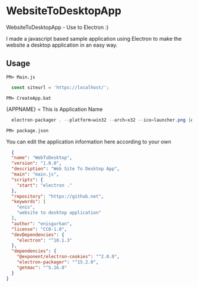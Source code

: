 # WebsiteToDesktopApp
WebsiteToDesktopApp - Use to Electron :)


I made a javascript based sample application using Electron to make the website a desktop application in an easy way.



## Usage

 
```
PM> Main.js
```

```javascript
  const siteurl = 'https://localhost/'; 
```

```
PM> CreateApp.bat
```

{APPNAME} = This is Application Name

```csharp
  electron-packager . --platform=win32 --arch=x32 --ico=launcher.png {APPNAME} 
```

```
PM> package.json
```

You can edit the application information here according to your own

```json
  {
  "name": "WebToDesktop",
  "version": "1.0.0",
  "description": "Web Site To Desktop App",
  "main": "main.js",
  "scripts": {
    "start": "electron ."
  },
  "repository": "https://github.net",
  "keywords": [
    "enis",
    "website to desktop application"
  ],
  "author": "enisgurkan",
  "license": "CC0-1.0",
  "devDependencies": {
    "electron": "^10.1.3"
  },
  "dependencies": {
    "@exponent/electron-cookies": "^2.0.0",
    "electron-packager": "^15.2.0",
    "getmac": "^5.16.0"
  }
}

```
